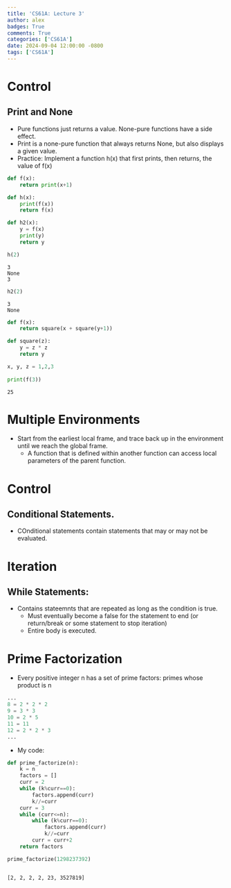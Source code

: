 ```yaml
---
title: 'CS61A: Lecture 3'
author: alex
badges: True
comments: True
categories: ['CS61A']
date: 2024-09-04 12:00:00 -0800
tags: ['CS61A']
---
```


# Control

## Print and None
- Pure functions just returns a value. None-pure functions have a side effect.
- Print is a none-pure function that always returns None, but also displays a given value.
- Practice: Implement a function h(x) that first prints, then returns, the value of f(x)



```python
def f(x):
    return print(x+1)

def h(x):
    print(f(x))
    return f(x)

def h2(x):
    y = f(x)
    print(y)
    return y
```


```python
h(2)
```

    3
    None
    3



```python
h2(2)
```

    3
    None



```python
def f(x):
    return square(x + square(y+1))

def square(z):
    y = z * z
    return y

x, y, z = 1,2,3
    
print(f(3))
```

    25


# Multiple Environments
- Start from the earliest local frame, and trace back up in the environment until we reach the global frame.
    - A function that is defined within another function can access local parameters of the parent function.

# Control
## Conditional Statements.
- COnditional statements contain statements that may or may not be evaluated.

# Iteration
## While Statements:
- Contains stateemnts that are repeated as long as the condition is true.
    - Must eventually become a false for the statement to end (or return/break or some statement to stop iteration)
    - Entire body is executed.

# Prime Factorization
- Every positive integer n has a set of prime factors: primes whose product is n


```python
...
8 = 2 * 2 * 2
9 = 3 * 3
10 = 2 * 5
11 = 11
12 = 2 * 2 * 3
...
```

- My code:


```python
def prime_factorize(n):
    k = n
    factors = []
    curr = 2
    while (k%curr==0):
        factors.append(curr)
        k//=curr
    curr = 3
    while (curr<=n):
        while (k%curr==0):
            factors.append(curr)
            k//=curr
        curr = curr+2
    return factors

prime_factorize(1298237392)



```




    [2, 2, 2, 2, 23, 3527819]


